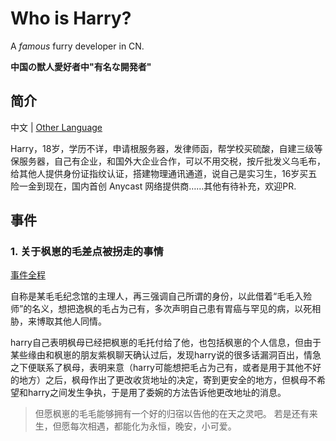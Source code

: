 # Who is Harry?

A _famous_ furry developer in CN.

**中国の獣人愛好者中"有名な開発者"**

## 简介

中文 | [Other Language](README_i18n)

Harry，18岁，学历不详，申请根服务器，发律师函，帮学校买硫酸，自建三级等保服务器，自己有企业，和国外大企业合作，可以不用交税，按斤批发义乌毛布，给其他人提供身份证指纹认证，搭建物理通讯通道，说自己是实习生，16岁买五险一金到现在，国内首创 Anycast 网络提供商……其他有待补充，欢迎PR.

## 事件

### 1. 关于枫崽的毛差点被拐走的事情

[事件全程](assets/1.%20%E5%85%B3%E4%BA%8E%E6%9E%AB%E5%B4%BD%E7%9A%84%E6%AF%9B%E5%B7%AE%E7%82%B9%E8%A2%AB%E6%8B%90%E8%B5%B0%E7%9A%84%E4%BA%8B%E6%83%85/%E5%85%B3%E4%BA%8E%E6%9E%AB%E5%B4%BD%E7%9A%84%E6%AF%9B%E5%B7%AE%E7%82%B9%E8%A2%AB%E6%8B%90%E8%B5%B0%E7%9A%84%E4%BA%8B%E6%83%85)

自称是某毛毛纪念馆的主理人，再三强调自己所谓的身份，以此借着“毛毛入殓师”的名义，想把逸枫的毛占为己有，多次声明自己患有胃癌与罕见的病，以死相胁，来博取其他人同情。

harry自己表明枫母已经把枫崽的毛托付给了他，也包括枫崽的个人信息，但由于某些缘由和枫崽的朋友紫枫聊天确认过后，发现harry说的很多话漏洞百出，情急之下便联系了枫母，表明来意（harry可能想把毛占为己有，或者是用于其他不好的地方）之后，枫母作出了更改收货地址的决定，寄到更安全的地方，但枫母不希望和harry之间发生争执，于是用了委婉的方法告诉他更改地址的消息。

>   但愿枫崽的毛毛能够拥有一个好的归宿以告他的在天之灵吧。
    若是还有来生，但愿每次相遇，都能化为永恒，晚安，小可爱。